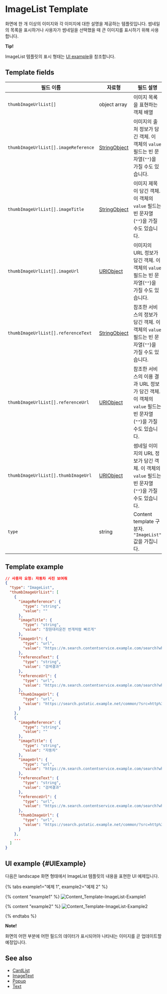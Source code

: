 # ImageList Template
화면에 한 개 이상의 이미지와 각 이미지에 대한 설명을 제공하는 템플릿입니다. 썸네일의 목록을 표시하거나 사용자가 썸네일을 선택했을 때 큰 이미지를 표시하기 위해 사용합니다.

<div class="tip">
<p><strong>Tip!</strong></p>
<p>ImageList 템플릿의 표시 형태는 <a href="#UIExample">UI example</a>을 참조합니다.</p>
</div>

## Template fields

| 필드 이름       | 자료형    | 필드 설명                     |
|---------------|---------|-----------------------------|
| `thumbImageUrlList[]`                | object array | 이미지 목록을 표현하는 객체 배열                        |
| `thumbImageUrlList[].imageReference` | [StringObject](/Develop/References/ContentTemplates/Shared_Objects.md#StringObject) | 이미지의 출처 정보가 담긴 객체. 이 객체의 `value` 필드는 빈 문자열(`""`)을 가질 수도 있습니다.      |
| `thumbImageUrlList[].imageTitle`     | [StringObject](/Develop/References/ContentTemplates/Shared_Objects.md#StringObject) | 이미지 제목이 담긴 객체. 이 객체의 `value` 필드는 빈 문자열(`""`)을 가질 수도 있습니다.           |
| `thumbImageUrlList[].imageUrl`       | [URIObject](/Develop/References/ContentTemplates/Shared_Objects.md#URIObject)       | 이미지의 URL 정보가 담긴 객체. 이 객체의 `value` 필드는 빈 문자열(`""`)을 가질 수도 있습니다.      |
| `thumbImageUrlList[].referenceText`  | [StringObject](/Develop/References/ContentTemplates/Shared_Objects.md#StringObject) | 참조한 서비스의 정보가 담긴 객체. 이 객체의 `value` 필드는 빈 문자열(`""`)을 가질 수도 있습니다.  |
| `thumbImageUrlList[].referenceUrl`   | [URIObject](/Develop/References/ContentTemplates/Shared_Objects.md#URIObject)       | 참조한 서비스의 이용 결과 URL 정보가 담긴 객체. 이 객체의 `value` 필드는 빈 문자열(`""`)을 가질 수도 있습니다.   |
| `thumbImageUrlList[].thumbImageUrl`  | [URIObject](/Develop/References/ContentTemplates/Shared_Objects.md#URIObject)       | 썸네일 이미지의 URL 정보가 담긴 객체. 이 객체의 `value` 필드는 빈 문자열(`""`)을 가질 수도 있습니다.      |
| `type`                       | string       | Content template 구분자. `"ImageList"` 값을 가집니다.        |

## Template example

```json
// 사용자 요청: 자동차 사진 보여줘
{
  "type": "ImageList",
  "thumbImageUrlList": [
    {
      "imageReference": {
        "type": "string",
        "value": ""
      },
      "imageTitle": {
        "type": "string",
        "value": "창원대리운전 번개처럼 빠르게"
      },
      "imageUrl": {
        "type": "url",
        "value": "https://m.search.contentservice.example.com/search?where=m_image&mode=default&query=%EC%9E%90%EB%8F%99%EC%B0%A8%20%EC%9D%B4%EB%AF%B8%EC%A7%80#imgId=post7533909_3"
      },
      "referenceText": {
        "type": "string",
        "value": "검색결과"
      },
      "referenceUrl": {
        "type": "url",
        "value": "https://m.search.contentservice.example.com/search?where=m&sm=mob_lic&query=%ec%9e%90%eb%8f%99%ec%b0%a8+%ec%82%ac%ec%a7%84+%eb%b3%b4%ec%97%ac%ec%a4%98"
      },
      "thumbImageUrl": {
        "type": "url",
        "value": "https://search.pstatic.example.net/common/?src=http%3A%2F%2Fpost.phinf.contentservice.example.net%2FMjAxNzA1MDZfMTg4%2FMDAxNDk0MDYyNDAwMDY3.C6LJCKXrha2u8dIqOOX0RhQNGrVVfkp3WbLO8U-xzRwg.IEYdykQp6xguEy4bnQ83JhDy1QZOtO4n1Lx5MBwivFwg.JPEG%2FIz2FmvAaRVzSf2Z-sNWzYQVU5z6Q.jpg&type=b360"
      }
    },
    {
      "imageReference": {
        "type": "string",
        "value": ""
      },
      "imageTitle": {
        "type": "string",
        "value": "자동차"
      },
      "imageUrl": {
        "type": "url",
        "value": "https://m.search.contentservice.example.com/search?where=m_image&mode=default&query=%EC%9E%90%EB%8F%99%EC%B0%A8%20%EC%9D%B4%EB%AF%B8%EC%A7%80#imgId=gallery2004021016070294818_1"
      },
      "referenceText": {
        "type": "string",
        "value": "검색결과"
      },
      "referenceUrl": {
        "type": "url",
        "value": "https://m.search.contentservice.example.com/search?where=m&sm=mob_lic&query=%ec%9e%90%eb%8f%99%ec%b0%a8+%ec%82%ac%ec%a7%84+%eb%b3%b4%ec%97%ac%ec%a4%98"
      },
      "thumbImageUrl": {
        "type": "url",
        "value": "https://search.pstatic.example.net/common/?src=http%3A%2F%2Fthumb.photo.contentservice.example.net%2Fdata15%2Fgallery%2F2004-02%2F10%2F07%2F18m2948m0.jpg&type=b360"
      }
    },
    ...
  ]
}

```

## UI example {#UIExample}
다음은 landscape 화면 형태에서 ImageList 템플릿의 내용을 표현한 UI 예제입니다.

{% tabs example1="예제 1", example2="예제 2" %}

{% content "example1" %}
![Content_Template-ImageList-Example1](/Develop/Assets/Images/Content_Template-ImageList-Example1.png)

{% content "example2" %}
![Content_Template-ImageList-Example2](/Develop/Assets/Images/Content_Template-ImageList-Example2.png)

{% endtabs %}

<div class="note">
  <p><strong>Note!</strong></p>
  <p>화면의 어떤 부분에 어떤 필드의 데이터가 표시되어야 나타내는 이미지를 곧 업데이트할 예정입니다.</p>
</div>

## See also
* [CardList](/Develop/References/ContentTemplates/ImageList.md)
* [ImageText](/Develop/References/ContentTemplates/ImageText.md)
* [Popup](/Develop/References/ContentTemplates/Popup.md)
* [Text](/Develop/References/ContentTemplates/Text.md)
